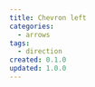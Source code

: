 ```yaml
---
title: Chevron left
categories:
  - arrows
tags:
  - direction
created: 0.1.0
updated: 1.0.0
---
```

